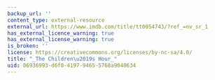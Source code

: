 ```yaml
---
backup_url: ''
content_type: external-resource
external_url: https://www.imdb.com/title/tt0054743/?ref_=nv_sr_1
has_external_licence_warning: true
has_external_license_warning: true
is_broken: ''
license: https://creativecommons.org/licenses/by-nc-sa/4.0/
title: "_The Children\u2019s Hour_"
uid: 06936993-d6f0-4197-9465-5768a9040634
---
```

